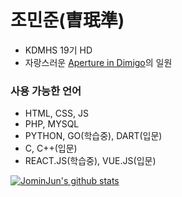 # 조민준(曺珉準)
- KDMHS 19기 HD
- 자랑스러운 [Aperture in Dimigo](https://github.com/ApertureInDimigo)의 일원

### 사용 가능한 언어
- HTML, CSS, JS
- PHP, MYSQL
- PYTHON, GO(학습중), DART(입문)
- C, C++(입문)
- REACT.JS(학습중), VUE.JS(입문)

[![JominJun's github stats](https://github-readme-stats.vercel.app/api?username=JominJun)](https://github.com/JominJun)
